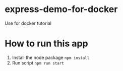 # express-demo-for-docker
Use for docker tutorial

# How to run this app
1. Install the node package `npm install`
2. Run script `npm run start`
